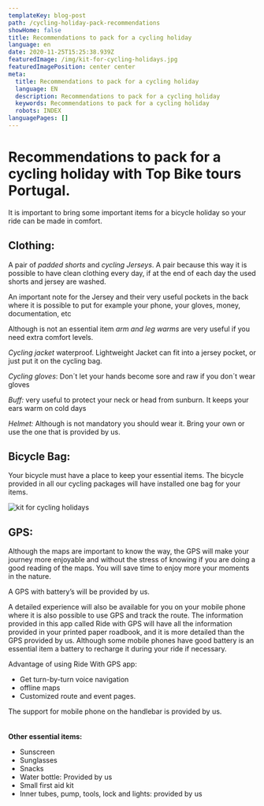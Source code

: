 ```yaml
---
templateKey: blog-post
path: /cycling-holiday-pack-recommendations
showHome: false
title: Recommendations to pack for a cycling holiday
language: en
date: 2020-11-25T15:25:38.939Z
featuredImage: /img/kit-for-cycling-holidays.jpg
featuredImagePosition: center center
meta:
  title: Recommendations to pack for a cycling holiday
  language: EN
  description: Recommendations to pack for a cycling holiday
  keywords: Recommendations to pack for a cycling holiday
  robots: INDEX
languagePages: []
---
```

# Recommendations to pack for a cycling holiday with Top Bike tours Portugal.

It is important to bring some important items for a bicycle holiday so your ride can be made in comfort.

## **Clothing:**

A pair of *padded shorts* and *cycling Jerseys*. A pair because this way it is possible to have clean clothing every day, if at the end of each day the used shorts and jersey are washed.

An important note for the Jersey and their very useful pockets in the back where it is possible to put for example your phone, your gloves, money, documentation, etc

Although is not an essential item *arm and leg warms* are very useful if you need extra comfort levels.

*Cycling jacket* waterproof. Lightweight Jacket can fit into a jersey pocket, or just put it on the cycling bag.

*Cycling gloves*: Don´t let your hands become sore and raw if you don´t wear gloves

*Buff:* very useful to protect your neck or head from sunburn. It keeps your ears warm on cold days

*Helmet:* Although is not mandatory you should wear it. Bring your own or use the one that is provided by us.

## **Bicycle Bag:**

Your bicycle must have a place to keep your essential items. The bicycle provided in all our cycling packages will have installed one bag for your items.

![kit for cycling holidays](/img/kit-for-cycling-holidays.jpg "kit for cycling holidays")

## **GPS:**

Although the maps are important to know the way, the GPS will make your journey more enjoyable and without the stress of knowing if you are doing a good reading of the maps. You will save time to enjoy more your moments in the nature.

A GPS with battery’s will be provided by us.

A detailed experience will also be available for you on your mobile phone where it is also possible to use GPS and track the route. The information provided in this app called Ride with GPS will have all the information provided in your printed paper roadbook, and it is more detailed than the GPS provided by us. Although some mobile phones have good battery is an essential item a battery to recharge it during your ride if necessary.

Advantage of using Ride With GPS app:

* Get turn-by-turn voice navigation
* offline maps
* Customized route and event pages.

The support for mobile phone on the handlebar is provided by us.
\
\
\
**Other essential items:**

* Sunscreen
* Sunglasses
* Snacks
* Water bottle: Provided by us
* Small first aid kit
* Inner tubes, pump, tools, lock and lights: provided by us